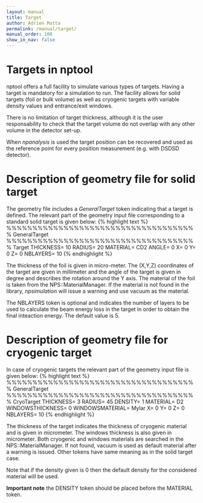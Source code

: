 ```yaml
---
layout: manual
title: Target
author: Adrien Matta 
permalink: /manual/target/
manual_order: 100
show_in_nav: false
---
```


Targets in nptool
==================================
nptool offers a full facility to simulate various types of targets. Having a 
target is mandatory for a simulation to run. The facility allows for solid 
targets (foil or bulk volume) as well as cryogenic targets with variable 
density values and entrance/exit windows. 

There is no limitation of target thickness, although it is the user 
responsability to check that the target volume do not overlap with any other 
volume in the detector set-up.

When _npanalysis_ is used the target position can be recovered and used as the
reference point for every position measurement (e.g. with DSDSD detector).

Description of geometry file for solid target
==================================
The geometry file includes a _GeneralTarget_ token indicating that a 
target is defined. The relevant part of the geometry input file corresponding 
to a standard solid target is given below:
{% highlight text %}
%%%%%%%%%%%%%%%%%%%%%%%%%%%%%%%%%%%%%
GeneralTarget
%%%%%%%%%%%%%%%%%%%%%%%%%%%%%%%%%%%%%
Target
   THICKNESS= 10
   RADIUS=	20
   MATERIAL= CD2
   ANGLE= 0
   X= 0
   Y= 0
   Z= 0
   NBLAYERS= 10
{% endhighlight %}

The thickness of the foil is given in micro-meter. The (X,Y,Z) coordinates of 
the target are given in millimeter and the angle of the target is given in 
degree and describes the rotation around the Y axis. The material of the foil 
is taken from the NPS::MaterialManager. If the material is not found in the 
library, _npsimulation_ will issue a warning and use vacuum as the material.

The NBLAYERS token is optional and indicates the number of layers to be used 
to calculate the beam energy loss in the target in order to obtain the final 
inteaction energy. The default value is 5.


Description of geometry file for cryogenic target
============================
In case of cryogenic targets the relevant part of the geometry input file
is given below:
{% highlight text %}
%%%%%%%%%%%%%%%%%%%%%%%%%%%%%%%%%%%%%
GeneralTarget
%%%%%%%%%%%%%%%%%%%%%%%%%%%%%%%%%%%%%
CryoTarget
   THICKNESS= 3
   RADIUS=	45
   DENSITY= 1
   MATERIAL= D2	
   WINDOWSTHICKNESS= 0
   WINDOWSMATERIAL= Mylar
   X= 0
   Y= 0
   Z= 0			
   NBLAYERS= 10
{% endhighlight %}

The thickness of the target indicates the thickness of cryogenic material 
and is given in micrometer. The windows thickness is also given in micrometer.
Both cryogenic and windows materials are searched in the NPS::MaterialManager.
If not found, vacuum is used as default material after a warning is issued.
Other tokens have same meaning as in the solid target case.

Note that if the density given is 0 then the default density for the considered
material will be used.

__Important note__ the DENSITY token should be placed before the MATERIAL 
token.


